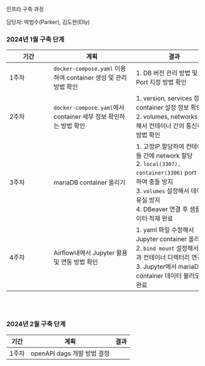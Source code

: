 
인프라 구축 과정

담당자: 박범수(Parker), 김도현(Elly)

### **2024년 1월 구축 단계**

|  <div style="width:100px"><center>기간</center></div>  | <div style="width:200px"><center>계획</center></div> | <div style="width:200px"><center>결과</center></div> |
|---|---|---|
| 1주차 | `docker-compose.yaml` 이용하여 container 생성 및 관리 방법 확인 | 1. DB 버전 관리 방법 및 IP, Port 지정 방법 확인 
| 2주차 | `docker-compose.yaml`에서 container 세부 정보 확인하는 방법 확인 | 1. version, services 정보로 container 설정 정보 확인 <br> 2. volumes, networks 설정해서 컨테이너 간의 통신하는 방법 확인
| 3주차 | mariaDB container 올리기 | 1. 고정IP 할당하여 컨테이너들 간에 network 할당 <br> 2. `local(3307), container(3306)` port 사용하여 충돌 방지 <br> 3. `volumes` 설정해서 데이터 유실 방지 <br> 4. DBeaver 연결 후 샘플 데이터 적재 완료
| 4주차 | Airflow내에서 Jupyter 활용 및 연동 방법 확인 | 1. yaml 파일 수정해서 Jupyter container 올리기 <br> 2. `bind mount` 설정해서 로컬과 컨테이너 디렉터리 연결 <br> 3. Jupyter에서 mariaDB container 데이터 불러오기 완료

<br></br>

### **2024년 2월 구축 단계**
| <center>기간</center> | <center>계획</center> | <center>결과</center> |
|---|---|---|
| 1주차 | openAPI dags 개발 방법 결정 | 
